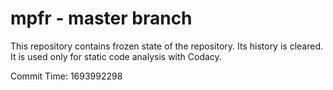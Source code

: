 # mpfr - master branch

This repository contains frozen state of the repository.
Its history is cleared. It is used only for static code
analysis with Codacy.

Commit Time: 1693992298